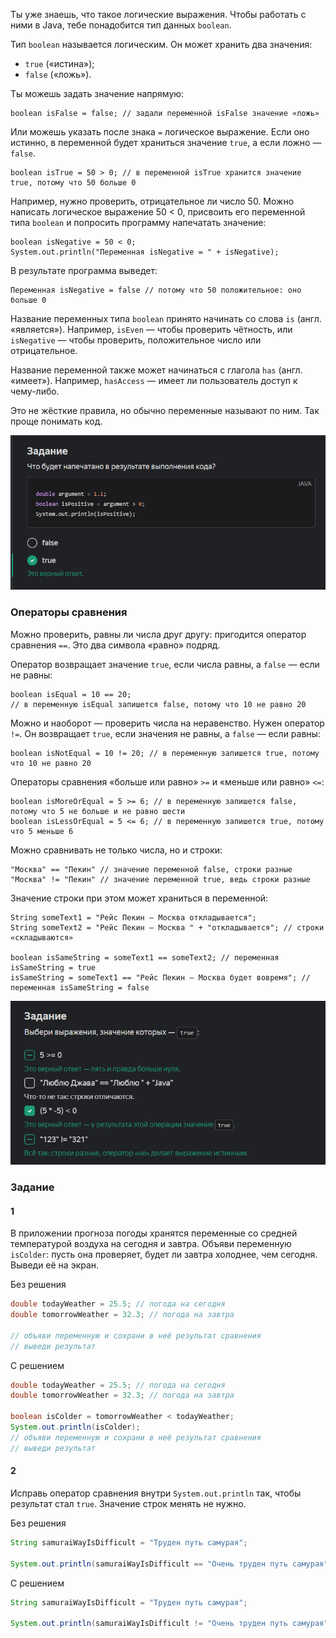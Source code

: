 Ты уже знаешь, что такое логические выражения. Чтобы работать с ними в Java, тебе понадобится тип данных `boolean`.

Тип `boolean` называется логическим. Он может хранить два значения:

- `true` («истина»);
- `false` («ложь»).

Ты можешь задать значение напрямую:

```
boolean isFalse = false; // задали переменной isFalse значение «ложь» 
```

Или можешь указать после знака `=` логическое выражение. Если оно истинно, в переменной будет храниться значение `true`, а если ложно — `false`.

```
boolean isTrue = 50 > 0; // в переменной isTrue хранится значение true, потому что 50 больше 0 
```

Например, нужно проверить, отрицательное ли число 50. Можно написать логическое выражение 50 < 0, присвоить его переменной типа `boolean` и попросить программу напечатать значение:

```
boolean isNegative = 50 < 0;
System.out.println("Переменная isNegative = " + isNegative); 
```

В результате программа выведет:

```
Переменная isNegative = false // потому что 50 положительное: оно больше 0 
```

Название переменных типа `boolean` принято начинать со слова `is` (англ. «является»). Например, `isEven` — чтобы проверить чётность, или `isNegative` — чтобы проверить, положительное число или отрицательное.

Название переменной также может начинаться с глагола `has` (англ. «имеет»). Например, `hasAccess` — имеет ли пользователь доступ к чему-либо.

Это не жёсткие правила, но обычно переменные называют по ним. Так проще понимать код.

![img_1.png](img%2Fimg_1.png)

### Операторы сравнения

Можно проверить, равны ли числа друг другу: пригодится оператор сравнения `==`. Это два символа «равно» подряд.

Оператор возвращает значение `true`, если числа равны, а `false` — если не равны:

```
boolean isEqual = 10 == 20;
// в переменную isEqual запишется false, потому что 10 не равно 20 
```

Можно и наоборот — проверить числа на неравенство. Нужен оператор `!=`. Он возвращает `true`, если значения не равны, а `false` — если равны:

```
boolean isNotEqual = 10 != 20; // в переменную запишется true, потому что 10 не равно 20 
```

Операторы сравнения «больше или равно» `>=` и «меньше или равно» `<=`:

```
boolean isMoreOrEqual = 5 >= 6; // в переменную запишется false, потому что 5 не больше и не равно шести
boolean isLessOrEqual = 5 <= 6; // в переменную запишется true, потому что 5 меньше 6 
```

Можно сравнивать не только числа, но и строки:

```
"Москва" == "Пекин" // значение переменной false, строки разные
"Москва" != "Пекин" // значение переменной true, ведь строки разные 
```

Значение строки при этом может храниться в переменной:

```
String someText1 = "Рейс Пекин — Москва откладывается";
String someText2 = "Рейс Пекин — Москва " + "откладывается"; // строки «складываются»

boolean isSameString = someText1 == someText2; // переменная isSameString = true
isSameString = someText1 == "Рейс Пекин — Москва будет вовремя"; // переменная isSameString = false 
```
![img_2.png](img%2Fimg_2.png)

### Задание
#### 1

В приложении прогноза погоды хранятся переменные со средней температурой воздуха на сегодня и завтра. Объяви переменную `isColder`: пусть она проверяет, будет ли завтра холоднее, чем сегодня. Выведи её на экран.

Без решения
```Java
double todayWeather = 25.5; // погода на сегодня
double tomorrowWeather = 32.3; // погода на завтра

// объяви переменную и сохрани в неё результат сравнения
// выведи результат
```

С решением
```Java
double todayWeather = 25.5; // погода на сегодня
double tomorrowWeather = 32.3; // погода на завтра

boolean isColder = tomorrowWeather < todayWeather;
System.out.println(isColder);
// объяви переменную и сохрани в неё результат сравнения
// выведи результат
```

#### 2

Исправь оператор сравнения внутри `System.out.println` так, чтобы результат стал `true`. Значение строк менять не нужно.

Без решения
```Java
String samuraiWayIsDifficult = "Труден путь самурая";

System.out.println(samuraiWayIsDifficult == "Очень труден путь самурая");
```

С решением
```Java
String samuraiWayIsDifficult = "Труден путь самурая";

System.out.println(samuraiWayIsDifficult != "Очень труден путь самурая");
```

